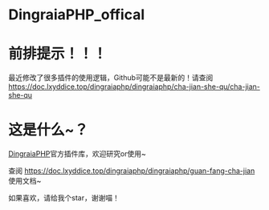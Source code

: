 # DingraiaPHP_offical

# 前排提示！！！

最近修改了很多插件的使用逻辑，Github可能不是最新的！请查阅 https://doc.lxyddice.top/dingraiaphp/dingraiaphp/cha-jian-she-qu/cha-jian-she-qu

# 这是什么~？

[DingraiaPHP](https://github.com/lxyddice/DingraiaPHP)官方插件库，欢迎研究or使用~

查阅 https://doc.lxyddice.top/dingraiaphp/dingraiaphp/guan-fang-cha-jian 使用文档~

如果喜欢，请给我个star，谢谢喵！

